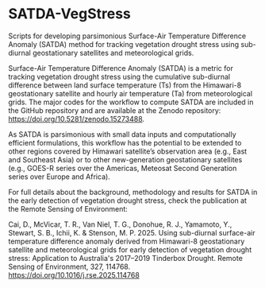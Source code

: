 # SATDA-VegStress
Scripts for developing parsimonious Surface-Air Temperature Difference Anomaly (SATDA) method for tracking vegetation drought stress using sub-diurnal geostationary satellites and meteorological grids.

Surface-Air Temperature Difference Anomaly (SATDA) is a metric for tracking vegetation drought stress using the cumulative sub-diurnal difference between land surface temperature (Ts) from the Himawari-8 geostationary satellite and hourly air temperature (Ta) from meteorological grids.
The major codes for the workflow to compute SATDA are included in the GitHub repository and are available at the Zenodo repository: https://doi.org/10.5281/zenodo.15273488.

As SATDA is parsimonious with small data inputs and computationally efficient formulations, this workflow has the potential to be extended to other regions covered by Himawari satellite’s observation area (e.g., East and Southeast Asia) or to other new-generation geostationary satellites (e.g., GOES-R series over the Americas, Meteosat Second Generation series over Europe and Africa).   

For full details about the background, methodology and results for SATDA in the early detection of vegetation drought stress, check the publication at the Remote Sensing of Environment:

Cai, D., McVicar, T. R., Van Niel, T. G., Donohue, R. J., Yamamoto, Y., Stewart, S. B., Ichii, K. & Stenson, M. P. 2025. Using sub-diurnal surface-air temperature difference anomaly derived from Himawari-8 geostationary satellite and meteorological grids for early detection of vegetation drought stress: Application to Australia's 2017–2019 Tinderbox Drought. Remote Sensing of Environment, 327, 114768. https://doi.org/10.1016/j.rse.2025.114768